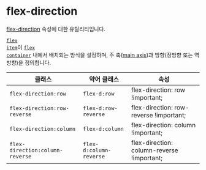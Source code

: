 # flex-direction

[flex-direction](https://developer.mozilla.org/en-US/docs/Web/CSS/flex-direction) 속성에 대한 유틸리티입니다.

[<code>flex item</code>](https://developer.mozilla.org/en-US/docs/Glossary/Flex_Item)이 [<code>flex container</code>](https://developer.mozilla.org/en-US/docs/Glossary/Flex_Container) 내에서 배치되는 방식을 설정하며, 주 축([main axis](https://developer.mozilla.org/en-US/docs/Glossary/Main_Axis))과 방향(정방향 또는 역방향)을 정의합니다.

<table>
  <thead>
    <tr>
      <th scope="col">클래스</th>
      <th scope="col">약어 클래스</th>
      <th scope="col">속성</th>
    </tr>
  </thead>
  <tbody>
  <!-- flex-direction: row -->
<tr>
  <td><code>flex-direction:row</code></td>
  <td><code>flex-d:row</code></td>
  <td><span class="code">flex-direction: row !important;</span></td>
</tr>

<!-- flex-direction: row-reverse -->
<tr>
  <td><code>flex-direction:row-reverse</code></td>
  <td><code>flex-d:row-reverse</code></td>
  <td><span class="code">flex-direction: row-reverse !important;</span></td>
</tr>

<!-- flex-direction: column -->
<tr>
  <td><code>flex-direction:column</code></td>
  <td><code>flex-d:column</code></td>
  <td><span class="code">flex-direction: column !important;</span></td>
</tr>

<!-- flex-direction: column-reverse -->
<tr>
  <td><code>flex-direction:column-reverse</code></td>
  <td><code>flex-d:column-reverse</code></td>
  <td><span class="code">flex-direction: column-reverse !important;</span></td>
</tr>

  </tbody>

</table>
